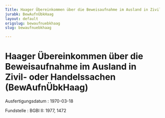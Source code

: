 ```yaml
---
Title: Haager Übereinkommen über die Beweisaufnahme im Ausland in Zivil- oder Handelssachen
jurabk: BewAufnÜbkHaag
layout: default
origslug: bewaufnuebkhaag
slug: bewaufnuebkhaag

---
```


# Haager Übereinkommen über die Beweisaufnahme im Ausland in Zivil- oder Handelssachen (BewAufnÜbkHaag)

Ausfertigungsdatum
:   1970-03-18

Fundstelle
:   BGBl II: 1977, 1472

